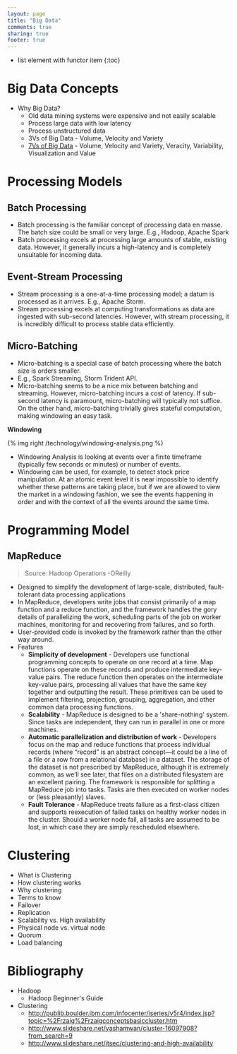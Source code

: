 ```yaml
---
layout: page
title: "Big Data"
comments: true
sharing: true
footer: true
---
```


* list element with functor item
{:toc}

# Big Data Concepts

* Why Big Data?
  * Old data mining systems were expensive and not easily scalable
  * Process large data with low latency
  * Process unstructured data
  * 3Vs of Big Data - Volume, Velocity and Variety
  * [7Vs of Big Data](http://fizalihsan.wordpress.com/2014/01/02/7vs-of-big-data-briefly/) - Volume, Velocity and Variety, Veracity, Variability, Visualization and Value

# Processing Models

## Batch Processing

* Batch processing is the familiar concept of processing data en masse. The batch size could be small or very large. E.g., Hadoop, Apache Spark
* Batch processing excels at processing large amounts of stable, existing data. However, it generally incurs a high-latency and is completely unsuitable for incoming data.

## Event-Stream Processing

* Stream processing is a one-at-a-time processing model; a datum is processed as it arrives. E.g., Apache Storm.
* Stream processing excels at computing transformations as data are ingested with sub-second latencies. However, with stream processing, it is incredibly difficult to process stable data efficiently.


## Micro-Batching

* Micro-batching is a special case of batch processing where the batch size is orders smaller.
* E.g., Spark Streaming, Storm Trident API.
* Micro-batching seems to be a nice mix between batching and streaming. However, micro-batching incurs a cost of latency. If sub-second latency is paramount, micro-batching will typically not suffice. On the other hand, micro-batching trivially gives stateful computation, making windowing an easy task.

**Windowing**

{% img right /technology/windowing-analysis.png %}

* Windowing Analysis is looking at events over a finite timeframe (typically few seconds or minutes) or number of events.
* Windowing can be used, for example, to detect stock price manipulation. At an atomic event level it is near impossible to identify whether these patterns are taking place, but if we are allowed to view the market in a windowing fashion, we see the events happening in order and with the context of all the events around the same time.



# Programming Model

## MapReduce

> Source: Hadoop Operations -OReilly


* Designed to simplify the development of large-scale, distributed, fault-tolerant data processing applications
* In MapReduce, developers write jobs that consist primarily of a map function and a reduce function, and the framework handles the gory details of parallelizing the work, scheduling parts of the job on worker machines, monitoring for and recovering from failures, and so forth.
* User-provided code is invoked by the framework rather than the other way around.
* Features
  * **Simplicity of development** - Developers use functional programming concepts to operate on one record at a time. Map functions operate on these records and produce intermediate key-value pairs. The reduce function then operates on the intermediate key-value pairs, processing all values that have the same key together and outputting the result. These primitives can be used to implement filtering, projection, grouping, aggregation, and other common data processing functions.
  * **Scalability** - MapReduce is designed to be a 'share-nothing' system. Since tasks are independent, they can run in parallel in one or more machines.
  * **Automatic parallelization and distribution of work** -  Developers focus on the map and reduce functions that process individual records (where “record” is an abstract concept—it could be a line of a file or a row from a relational database) in a dataset. The storage of the dataset is not prescribed by MapReduce, although it is extremely common, as we’ll see later, that files on a distributed filesystem are an excellent pairing. The framework is responsible for splitting a MapReduce job into tasks. Tasks are then executed on worker nodes or (less pleasantly) slaves.
  * **Fault Tolerance** - MapReduce treats failure as a first-class citizen and supports reexecution of failed tasks on healthy worker nodes in the cluster. Should a worker node fail, all tasks are assumed to be lost, in which case they are simply rescheduled elsewhere.


# Clustering

* What is Clustering
* How clustering works
* Why clustering
* Terms to know
* Failover
* Replication
* Scalability vs. High availability
* Physical node vs. virtual node
* Quorum
* Load balancing


# Bibliography

* Hadoop
  * Hadoop Beginner's Guide
* Clustering
  * http://publib.boulder.ibm.com/infocenter/iseries/v5r4/index.jsp?topic=%2Frzaig%2Frzaigconceptsbasiccluster.htm
  * http://www.slideshare.net/yashamwan/cluster-16097908?from_search=9
  * http://www.slideshare.net/itsec/clustering-and-high-availability
